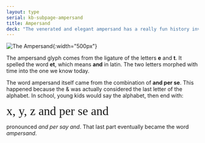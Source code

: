 ```yaml
---
layout: type
serial: kb-subpage-ampersand
title: Ampersand
deck: "The venerated and elegant ampersand has a really fun history involving primary school children."
---
```


![The Ampersand]({{site.url}}/svg/type-trivia/ampersand.svg "The Ampersand"){:width="500px"}

The ampersand glyph comes from the ligature of the letters **e** and **t**. It spelled the word **et**, which means **and** in latin. The two letters morphed with time into the one we know today.

The word ampersand itself came from the combination of **and per se**. This happened because the & was actually considered the last letter of the alphabet. In school, young kids would say the alphabet, then end with:

<div style="font-size: 2rem; font-family: 'firaSans-Italic'">x, y, z and per se and</div>

pronounced *and per say and*. That last part eventually became the word *ampersand*.
